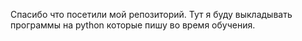 Спасибо что посетили мой репозиторий.
Тут я буду выкладывать программы на python которые пишу во время обучения.
